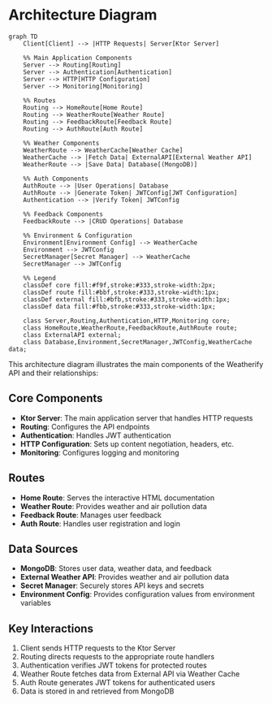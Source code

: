 # Architecture Diagram

```mermaid
graph TD
    Client[Client] --> |HTTP Requests| Server[Ktor Server]
    
    %% Main Application Components
    Server --> Routing[Routing]
    Server --> Authentication[Authentication]
    Server --> HTTP[HTTP Configuration]
    Server --> Monitoring[Monitoring]
    
    %% Routes
    Routing --> HomeRoute[Home Route]
    Routing --> WeatherRoute[Weather Route]
    Routing --> FeedbackRoute[Feedback Route]
    Routing --> AuthRoute[Auth Route]
    
    %% Weather Components
    WeatherRoute --> WeatherCache[Weather Cache]
    WeatherCache --> |Fetch Data| ExternalAPI[External Weather API]
    WeatherRoute --> |Save Data| Database[(MongoDB)]
    
    %% Auth Components
    AuthRoute --> |User Operations| Database
    AuthRoute --> |Generate Token| JWTConfig[JWT Configuration]
    Authentication --> |Verify Token| JWTConfig
    
    %% Feedback Components
    FeedbackRoute --> |CRUD Operations| Database
    
    %% Environment & Configuration
    Environment[Environment Config] --> WeatherCache
    Environment --> JWTConfig
    SecretManager[Secret Manager] --> WeatherCache
    SecretManager --> JWTConfig
    
    %% Legend
    classDef core fill:#f9f,stroke:#333,stroke-width:2px;
    classDef route fill:#bbf,stroke:#333,stroke-width:1px;
    classDef external fill:#bfb,stroke:#333,stroke-width:1px;
    classDef data fill:#fbb,stroke:#333,stroke-width:1px;
    
    class Server,Routing,Authentication,HTTP,Monitoring core;
    class HomeRoute,WeatherRoute,FeedbackRoute,AuthRoute route;
    class ExternalAPI external;
    class Database,Environment,SecretManager,JWTConfig,WeatherCache data;
```

This architecture diagram illustrates the main components of the Weatherify API and their
relationships:

## Core Components

- **Ktor Server**: The main application server that handles HTTP requests
- **Routing**: Configures the API endpoints
- **Authentication**: Handles JWT authentication
- **HTTP Configuration**: Sets up content negotiation, headers, etc.
- **Monitoring**: Configures logging and monitoring

## Routes

- **Home Route**: Serves the interactive HTML documentation
- **Weather Route**: Provides weather and air pollution data
- **Feedback Route**: Manages user feedback
- **Auth Route**: Handles user registration and login

## Data Sources

- **MongoDB**: Stores user data, weather data, and feedback
- **External Weather API**: Provides weather and air pollution data
- **Secret Manager**: Securely stores API keys and secrets
- **Environment Config**: Provides configuration values from environment variables

## Key Interactions

1. Client sends HTTP requests to the Ktor Server
2. Routing directs requests to the appropriate route handlers
3. Authentication verifies JWT tokens for protected routes
4. Weather Route fetches data from External API via Weather Cache
5. Auth Route generates JWT tokens for authenticated users
6. Data is stored in and retrieved from MongoDB